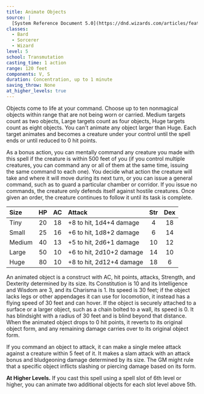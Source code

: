 ```yaml
---
title: Animate Objects
source: |
  [System Reference Document 5.0](https://dnd.wizards.com/articles/features/systems-reference-document-srd)
classes:
  - Bard
  - Sorcerer
  - Wizard
level: 5
school: Transmutation
casting_time: 1 action
range: 120 feet
components: V, S
duration: Concentration, up to 1 minute
saving_throw: None
at_higher_levels: true
---
```


Objects come to life at your command. Choose up to ten nonmagical objects within range that are not being worn or carried. Medium targets count as two objects, Large targets count as four objects, Huge targets count as eight objects. You can't animate any object larger than Huge. Each target animates and becomes a creature under your control until the spell ends or until reduced to 0 hit points.

As a bonus action, you can mentally command any creature you made with this spell if the creature is within 500 feet of you (if you control multiple creatures, you can command any or all of them at the same time, issuing the same command to each one). You decide what action the creature will take and where it will move during its next turn, or you can issue a general command, such as to guard a particular chamber or corridor. If you issue no commands, the creature only defends itself against hostile creatures. Once given an order, the creature continues to follow it until its task is complete.

| Size   | HP | AC | Attack                   | Str | Dex |
|:-------|:--:|:--:|:-------------------------|:---:|:---:|
| Tiny   | 20 | 18 | +8 to hit, 1d4+4 damage  |  4  | 18  |
| Small  | 25 | 16 | +6 to hit, 1d8+2 damage  |  6  | 14  |
| Medium | 40 | 13 | +5 to hit, 2d6+1 damage  | 10  | 12  |
| Large  | 50 | 10 | +6 to hit, 2d10+2 damage | 14  | 10  |
| Huge   | 80 | 10 | +8 to hit, 2d12+4 damage | 18  |  6  |

An animated object is a construct with AC, hit points, attacks, Strength, and Dexterity determined by its size. Its Constitution is 10 and its Intelligence and Wisdom are 3, and its Charisma is 1. Its speed is 30 feet; if the object lacks legs or other appendages it can use for locomotion, it instead has a flying speed of 30 feet and can hover. If the object is securely attached to a surface or a larger object, such as a chain bolted to a wall, its speed is 0. It has blindsight with a radius of 30 feet and is blind beyond that distance. When the animated object drops to 0 hit points, it reverts to its original object form, and any remaining damage carries over to its original object form.

If you command an object to attack, it can make a single melee attack against a creature within 5 feet of it. It makes a slam attack with an attack bonus and bludgeoning damage determined by its size. The GM might rule that a specific object inflicts slashing or piercing damage based on its form.

**At Higher Levels.** If you cast this spell using a spell slot of 6th level or higher, you can animate two additional objects for each slot level above 5th.
